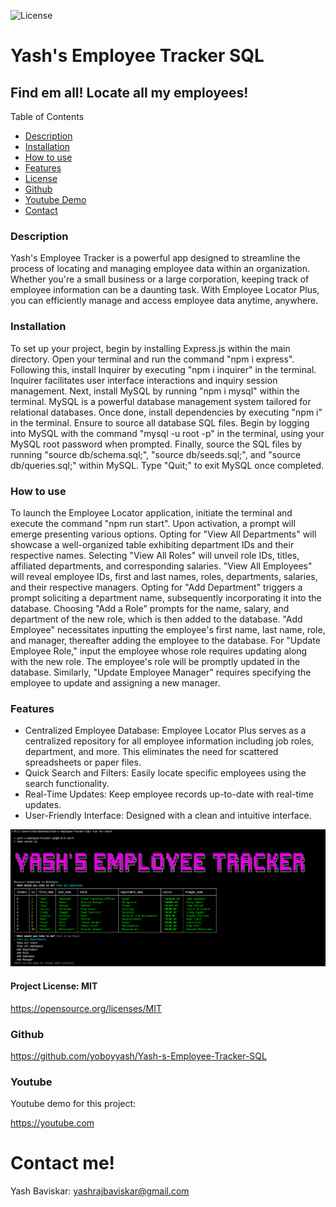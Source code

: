 ![License](https://img.shields.io/badge/License-MIT-blue.svg)

# Yash's Employee Tracker SQL

## Find em all! Locate all my employees!

Table of Contents
  
  * [Description](#description)
  * [Installation](#installation)
  * [How to use](#usage)
  * [Features](#features)
  * [License](#licenseSection)
  * [Github](#gitHub)
  * [Youtube Demo](#youtube)
  * [Contact](#Contact!)

### Description <a name="description"></a>  
  Yash's Employee Tracker  is a powerful app designed to streamline the process of locating and managing employee data within an organization. Whether you're a small business or a large corporation, keeping track of employee information can be a daunting task. With Employee Locator Plus, you can efficiently manage and access employee data anytime, anywhere.

### Installation

To set up your project, begin by installing Express.js within the main directory. Open your terminal and run the command "npm i express". Following this, install Inquirer by executing "npm i inquirer" in the terminal. Inquirer facilitates user interface interactions and inquiry session management. Next, install MySQL by running "npm i mysql" within the terminal. MySQL is a powerful database management system tailored for relational databases. Once done, install dependencies by executing "npm i" in the terminal. Ensure to source all database SQL files. Begin by logging into MySQL with the command "mysql -u root -p" in the terminal, using your MySQL root password when prompted. Finally, source the SQL files by running "source db/schema.sql;", "source db/seeds.sql;", and "source db/queries.sql;" within MySQL. Type "Quit;" to exit MySQL once completed.
  
### How to use <a name="usage"></a> 

To launch the Employee Locator application, initiate the terminal and execute the command "npm run start". Upon activation, a prompt will emerge presenting various options. Opting for "View All Departments" will showcase a well-organized table exhibiting department IDs and their respective names. Selecting "View All Roles" will unveil role IDs, titles, affiliated departments, and corresponding salaries. "View All Employees" will reveal employee IDs, first and last names, roles, departments, salaries, and their respective managers. Opting for "Add Department" triggers a prompt soliciting a department name, subsequently incorporating it into the database. Choosing "Add a Role" prompts for the name, salary, and department of the new role, which is then added to the database. "Add Employee" necessitates inputting the employee's first name, last name, role, and manager, thereafter adding the employee to the database. For "Update Employee Role," input the employee whose role requires updating along with the new role. The employee's role will be promptly updated in the database. Similarly, "Update Employee Manager" requires specifying the employee to update and assigning a new manager.


### Features <a name="features"></a>

* Centralized Employee Database: Employee Locator Plus serves as a centralized repository for all employee information including job roles, department, and more. This eliminates the need for scattered spreadsheets or paper files.
* Quick Search and Filters: Easily locate specific employees using the search functionality.
* Real-Time Updates: Keep employee records up-to-date with real-time updates.
* User-Friendly Interface: Designed with a clean and intuitive interface.




![Alt Text](./assets/Screenshot%202024-03-27%20171213.png)


  
#### Project License: MIT <a name="licenseSection"></a> 
https://opensource.org/licenses/MIT

### Github <a name="gitHub"></a>

https://github.com/yoboyyash/Yash-s-Employee-Tracker-SQL <br>
   
### Youtube <a name="youtube"></a>
Youtube demo for this project: 

https://youtube.com 

# Contact me! <a name="Contact!"></a> 

Yash Baviskar: yashrajbaviskar@gmail.com